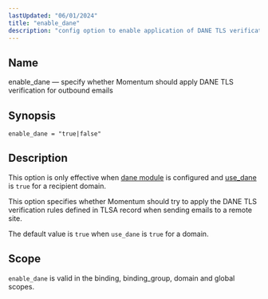 ```yaml
---
lastUpdated: "06/01/2024"
title: "enable_dane"
description: "config option to enable application of DANE TLS verification for outbound mails"
---
```


<a name="config.enable-dane"></a>
## Name

enable_dane — specify whether Momentum should apply DANE TLS verification for outbound emails

## Synopsis

`enable_dane = "true|false"`

## Description

This option is only effective when [dane module](/momentum/4/modules/dane) is configured and
 [use_dane](/momentum/4/config/use-dane) is `true` for a recipient domain.

This option specifies whether Momentum should try to apply the DANE TLS verification rules defined
 in TLSA record when sending emails to a remote site.

The default value is `true` when `use_dane` is `true` for a domain.


## Scope

`enable_dane` is valid in the binding, binding_group, domain and global scopes.
